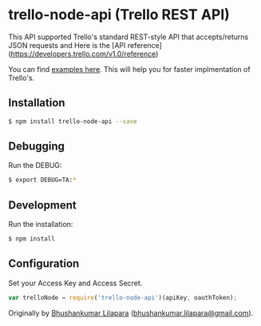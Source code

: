 # trello-node-api (Trello REST API)

This API supported Trello's standard REST-style API that accepts/returns JSON requests and Here is the [API reference] (https://developers.trello.com/v1.0/reference)

You can find [examples here](https://github.com/bhushankumarl/trello-node-api/tree/master/examples). This will help you for faster implmentation of Trello's.

## Installation
```bash
$ npm install trello-node-api --save
```

## Debugging

Run the DEBUG:

```bash
$ export DEBUG=TA:*
```

## Development

Run the installation:

```bash
$ npm install
```


## Configuration

Set your Access Key and Access Secret.

```js
var trelloNode = require('trello-node-api')(apiKey, oauthToken);
```


Originally by [Bhushankumar Lilapara](https://github.com/bhushankumarl) (bhushankumar.lilapara@gmail.com).